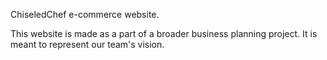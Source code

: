ChiseledChef e-commerce website.

This website is made as a part of a broader business planning project. It is meant to represent our team's vision.
